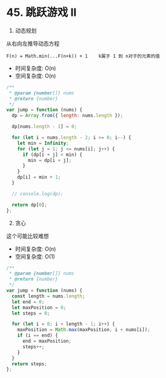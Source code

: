 # 45. 跳跃游戏 II

1. 动态规划

从右向左推导动态方程

`F(n) = Math.min(...F(n+k)) + 1    k属于 1 到 n对于的元素的值`

* 时间复杂度: O(n)
* 空间复杂度: O(n)

```js
/**
 * @param {number[]} nums
 * @return {number}
 */
var jump = function (nums) {
  dp = Array.from({ length: nums.length });

  dp[nums.length - 1] = 0;

  for (let i = nums.length - 2; i >= 0; i--) {
    let min = Infinity;
    for (let j = 1; j <= nums[i]; j++) {
      if (dp[i + j] < min) {
        min = dp[i + j];
      }
    }
    dp[i] = min + 1;
  }

  // console.log(dp);

  return dp[0];
};
```

2. 贪心

这个可能比较难想

* 时间复杂度: O(n)
* 空间复杂度: O(1)

```js
/**
 * @param {number[]} nums
 * @return {number}
 */
var jump = function (nums) {
  const length = nums.length;
  let end = 0;
  let maxPosition = 0;
  let steps = 0;

  for (let i = 0; i < length - 1; i++) {
    maxPosition = Math.max(maxPosition, i + nums[i]);
    if (i == end) {
      end = maxPosition;
      steps++;
    }
  }
  return steps;
};
```